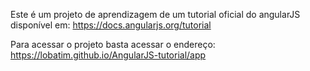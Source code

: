Este é um projeto de aprendizagem de um tutorial oficial do angularJS disponível em:
https://docs.angularjs.org/tutorial

Para acessar o projeto basta acessar o endereço:
https://lobatim.github.io/AngularJS-tutorial/app
